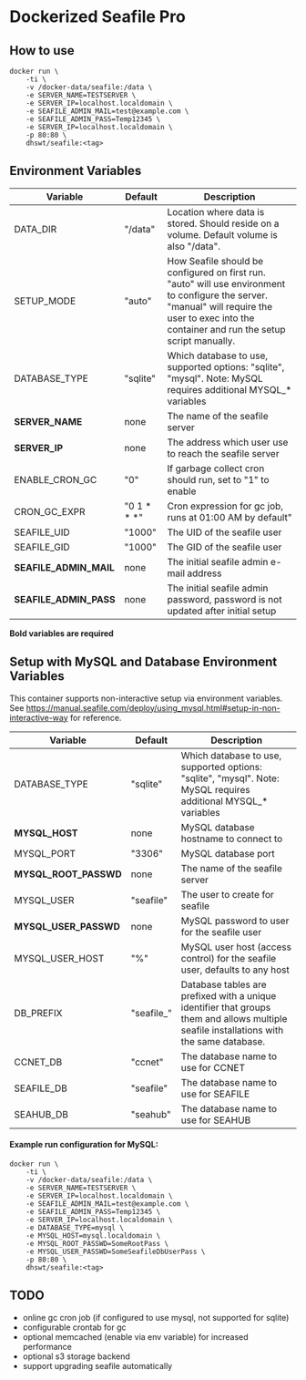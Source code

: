 # Dockerized Seafile Pro


## How to use
```
docker run \
	-ti \
	-v /docker-data/seafile:/data \
	-e SERVER_NAME=TESTSERVER \
	-e SERVER_IP=localhost.localdomain \
	-e SEAFILE_ADMIN_MAIL=test@example.com \
	-e SEAFILE_ADMIN_PASS=Temp12345 \
	-e SERVER_IP=localhost.localdomain \
	-p 80:80 \
	dhswt/seafile:<tag>
```


## Environment Variables

| Variable | Default | Description |
| --- | --- | --- |
| DATA_DIR | "/data" | Location where data is stored. Should reside on a volume. Default volume is also "/data". |
| SETUP_MODE | "auto" | How Seafile should be configured on first run. "auto" will use environment to configure the server. "manual" will require the user to exec into the container and run the setup script manually. |
| DATABASE_TYPE | "sqlite" | Which database to use, supported options: "sqlite", "mysql". Note: MySQL requires additional MYSQL_* variables |
| **SERVER_NAME** | none | The name of the seafile server |
| **SERVER_IP** | none | The address which user use to reach the seafile server |
| ENABLE_CRON_GC | "0" | If garbage collect cron should run, set to "1" to enable |
| CRON_GC_EXPR | "0 1 * * *" | Cron expression for gc job, runs at 01:00 AM by default" |
| SEAFILE_UID | "1000" | The UID of the seafile user |
| SEAFILE_GID | "1000" | The GID of the seafile user |
| **SEAFILE_ADMIN_MAIL** | none | The initial seafile admin e-mail address |
| **SEAFILE_ADMIN_PASS** | none | The initial seafile admin password, password is not updated after initial setup |

__Bold variables are required__



## Setup with MySQL and Database Environment Variables
This container supports non-interactive setup via environment variables.
See <https://manual.seafile.com/deploy/using_mysql.html#setup-in-non-interactive-way> for reference.

| Variable | Default | Description |
| --- | --- | --- |
| DATABASE_TYPE | "sqlite" | Which database to use, supported options: "sqlite", "mysql". Note: MySQL requires additional MYSQL_* variables |
| **MYSQL_HOST** | none | MySQL database hostname to connect to |
| MYSQL_PORT | "3306" | MySQL database port |
| **MYSQL_ROOT_PASSWD** | none | The name of the seafile server |
| MYSQL_USER | "seafile" | The user to create for seafile |
| **MYSQL_USER_PASSWD** | none | MySQL password to user for the seafile user |
| MYSQL_USER_HOST | "%" | MySQL user host (access control) for the seafile user, defaults to any host |
| DB_PREFIX | "seafile_" | Database tables are prefixed with a unique identifier that groups them and allows multiple seafile installations with the same database. |
| CCNET_DB | "ccnet" | The database name to use for CCNET |
| SEAFILE_DB | "seafile" | The database name to use for SEAFILE |
| SEAHUB_DB | "seahub" | The database name to use for SEAHUB |

#### Example run configuration for MySQL:

```
docker run \
	-ti \
	-v /docker-data/seafile:/data \
	-e SERVER_NAME=TESTSERVER \
	-e SERVER_IP=localhost.localdomain \
	-e SEAFILE_ADMIN_MAIL=test@example.com \
	-e SEAFILE_ADMIN_PASS=Temp12345 \
	-e SERVER_IP=localhost.localdomain \
	-e DATABASE_TYPE=mysql \
	-e MYSQL_HOST=mysql.localdomain \
	-e MYSQL_ROOT_PASSWD=SomeRootPass \
	-e MYSQL_USER_PASSWD=SomeSeafileDbUserPass \
	-p 80:80 \
	dhswt/seafile:<tag>
```



## TODO
- online gc cron job (if configured to use mysql, not supported for sqlite)
- configurable crontab for gc
- optional memcached (enable via env variable) for increased performance
- optional s3 storage backend
- support upgrading seafile automatically